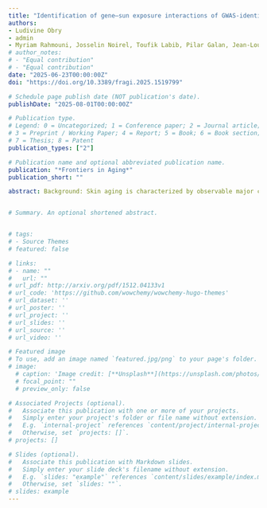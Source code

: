 ```yaml
---
title: "Identification of gene–sun exposure interactions of GWAS-identified variants in perceived facial aging progression"
authors:
- Ludivine Obry
- admin
- Myriam Rahmouni, Josselin Noirel, Toufik Labib, Pilar Galan, Jean-Louis Spadoni, Gaëlle Gendronneau, Randa Jdid, Sandra Courrèges, Julie Latreille, Nada André, Jean-François Zagury and Sigrid Le Clerc
# author_notes:
# - "Equal contribution"
# - "Equal contribution"
date: "2025-06-23T00:00:00Z"
doi: "https://doi.org/10.3389/fragi.2025.1519799"

# Schedule page publish date (NOT publication's date).
publishDate: "2025-08-01T00:00:00Z"

# Publication type.
# Legend: 0 = Uncategorized; 1 = Conference paper; 2 = Journal article;
# 3 = Preprint / Working Paper; 4 = Report; 5 = Book; 6 = Book section;
# 7 = Thesis; 8 = Patent
publication_types: ["2"]

# Publication name and optional abbreviated publication name.
publication: "*Frontiers in Aging*"
publication_short: ""

abstract: Background: Skin aging is characterized by observable major changes in the composition and organization of the skin, including the appearance of wrinkles, tissue sagging, dryness, and pigmentary disorders. While both environmental and genetic factors contribute to these changes, their interaction remains underexplored. Perceived age is a biomarker of health and strongly related to facial skin aging features. Thus, we conducted a gene-environment interaction analysis on the perceived facial aging progression phenotype in 226 women, focusing on sun exposure as the environmental factor. Methods: We assessed perceived age in 226 women at two time points, 12 years apart, allowing defining a perceived facial aging progression as phenotype. We applied a two-step gene-environment interaction approach. First, a genome-wide association study (GWAS) was performed to identify SNP effects on the perceived facial aging progression, selecting those with a p-value <5 × 10−3. In the second step, we used GEM software to test interactions between the 7,464 selected SNP and sun exposure. Result: The GWAS identified four significant SNP associated with perceived facial aging progression, located in the CGGBP1, PGM5-AS1, and CSMD1 genes. The CGGBP1 gene is involved in DNA damage/repair, telomere and mRNA metabolism; PGM5-AS1 is an antisense RNA regulating PGM5, a component of adherens-type cell junctions; CSMD1 is involved in complement regulation and cell migration. In the second step, we tested 7,464 SNP for interactions with sun exposure in perceived facial aging progression, identifying a significant interaction signal in the VANGL1 gene. The VANGL1 gene contributes to the structural organization of the plasma membrane and has been identified as a key gene for cutaneous function and was expressed during keratinization. Discussion: This study revealed four relevant genetic associations with skin aging and one significant G × E interaction. These findings support the known link between telomere shortening/protection and aging, and suggesting a potential role for keratinization in the context of facial aging and sun exposure, though further validation in larger cohorts is necessary. The findings could help to develop new approaches for facial aging prevention and treatment and to better understand molecular mechanisms of aging.


# Summary. An optional shortened abstract.


# tags:
# - Source Themes
# featured: false

# links:
# - name: ""
#   url: ""
# url_pdf: http://arxiv.org/pdf/1512.04133v1
# url_code: 'https://github.com/wowchemy/wowchemy-hugo-themes'
# url_dataset: ''
# url_poster: ''
# url_project: ''
# url_slides: ''
# url_source: ''
# url_video: ''

# Featured image
# To use, add an image named `featured.jpg/png` to your page's folder. 
# image:
  # caption: 'Image credit: [**Unsplash**](https://unsplash.com/photos/jdD8gXaTZsc)'
  # focal_point: ""
  # preview_only: false

# Associated Projects (optional).
#   Associate this publication with one or more of your projects.
#   Simply enter your project's folder or file name without extension.
#   E.g. `internal-project` references `content/project/internal-project/index.md`.
#   Otherwise, set `projects: []`.
# projects: []

# Slides (optional).
#   Associate this publication with Markdown slides.
#   Simply enter your slide deck's filename without extension.
#   E.g. `slides: "example"` references `content/slides/example/index.md`.
#   Otherwise, set `slides: ""`.
# slides: example
---
```

